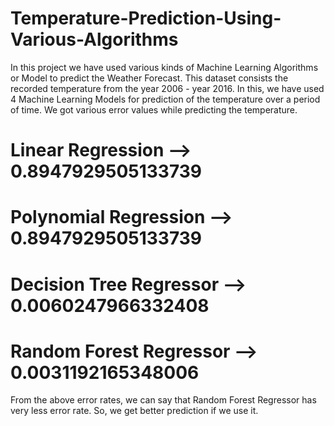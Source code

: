# Temperature-Prediction-Using-Various-Algorithms
In this project we have used various kinds of Machine Learning Algorithms or Model to predict the Weather Forecast.
This dataset consists the recorded temperature from the year 2006 - year 2016.
In this, we have used 4 Machine Learning Models for prediction of the temperature over a period of time.
We got various error values while predicting the temperature.

# Linear Regression       --> 0.8947929505133739
# Polynomial Regression   --> 0.8947929505133739
# Decision Tree Regressor --> 0.0060247966332408
# Random Forest Regressor --> 0.0031192165348006

From the above error rates, we can say that Random Forest Regressor has very less error rate. So, we get better prediction if we use it.
